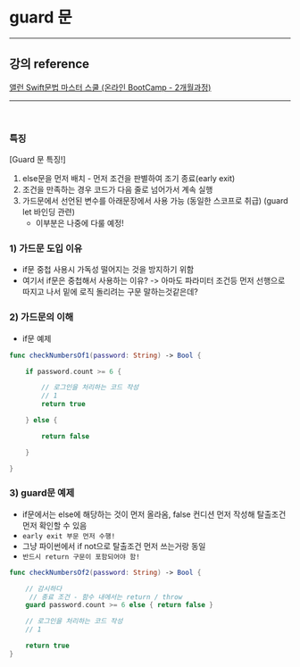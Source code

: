 # guard 문

---

## 강의 reference

[앨런 Swift문법 마스터 스쿨 (온라인 BootCamp - 2개월과정)](https://www.inflearn.com/course/스위프트-문법-마스터-스쿨/dashboard)

---

<br>

### 특징

[Guard 문 특징!]

1. else문을 먼저 배치 - 먼저 조건을 판별하여 조기 종료(early exit)
2. 조건을 만족하는 경우 코드가 다음 줄로 넘어가서 계속 실행
3. 가드문에서 선언된 변수를 아래문장에서 사용 가능 (동일한 스코프로 취급) (guard let 바인딩 관련)
   - 이부분은 나중에 다룰 예정!

### 1) 가드문 도입 이유

- if문 중첩 사용시 가독성 떨어지는 것을 방지하기 위함
- 여기서 if문은 중첩해서 사용하는 이유? -> 아마도 파라미터 조건등 먼저 선행으로 따지고 나서 밑에 로직 돌리려는 구문 말하는것같은데?

### 2) 가드문의 이해

- if문 예제

```swift
func checkNumbersOf1(password: String) -> Bool {

    if password.count >= 6 {

        // 로그인을 처리하는 코드 작성
        // 1
        return true

    } else {

        return false

    }

}
```

### 3) guard문 예제

- if문에서는 else에 해당하는 것이 먼저 올라옴, false 컨디션 먼저 작성해 탈출조건 먼저 확인할 수 있음
- `early exit 부문 먼저 수행!`
- 그냥 파이썬에서 if not으로 탈출조건 먼저 쓰는거랑 동일
- `반드시 return 구문이 포함되어야 함!`

```swift
func checkNumbersOf2(password: String) -> Bool {

    // 감시하다
     // 종료 조건 - 함수 내에서는 return / throw
    guard password.count >= 6 else { return false }

    // 로그인을 처리하는 코드 작성
    // 1

    return true
}

```
